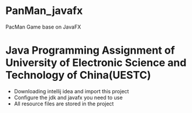 # PanMan_javafx
PacMan Game base on JavaFX
# Java Programming Assignment of University of Electronic Science and Technology of China(UESTC)
-  Downloading intellij idea and import this project
-  Configure the jdk and javafx you need to use
-  All resource files are stored in the project
